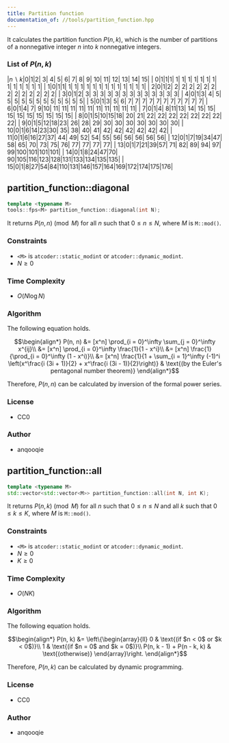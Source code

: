 ```yaml
---
title: Partition function
documentation_of: //tools/partition_function.hpp
---
```


It calculates the partition function $P(n, k)$, which is the number of partitions of a nonnegative integer $n$ into $k$ nonnegative integers.

### List of $P(n, k)$

|$n \backslash k$|$0$|$1$|$2$| $3$| $4$| $5$|  $6$|  $7$|  $8$|  $9$| $10$| $11$| $12$| $13$| $14$| $15$|
|             $0$|$1$|$1$|$1$| $1$| $1$| $1$|  $1$|  $1$|  $1$|  $1$|  $1$|  $1$|  $1$|  $1$|  $1$|  $1$|
|             $1$|$0$|$1$|$1$| $1$| $1$| $1$|  $1$|  $1$|  $1$|  $1$|  $1$|  $1$|  $1$|  $1$|  $1$|  $1$|
|             $2$|$0$|$1$|$2$| $2$| $2$| $2$|  $2$|  $2$|  $2$|  $2$|  $2$|  $2$|  $2$|  $2$|  $2$|  $2$|
|             $3$|$0$|$1$|$2$| $3$| $3$| $3$|  $3$|  $3$|  $3$|  $3$|  $3$|  $3$|  $3$|  $3$|  $3$|  $3$|
|             $4$|$0$|$1$|$3$| $4$| $5$| $5$|  $5$|  $5$|  $5$|  $5$|  $5$|  $5$|  $5$|  $5$|  $5$|  $5$|
|             $5$|$0$|$1$|$3$| $5$| $6$| $7$|  $7$|  $7$|  $7$|  $7$|  $7$|  $7$|  $7$|  $7$|  $7$|  $7$|
|             $6$|$0$|$1$|$4$| $7$| $9$|$10$| $11$| $11$| $11$| $11$| $11$| $11$| $11$| $11$| $11$| $11$|
|             $7$|$0$|$1$|$4$| $8$|$11$|$13$| $14$| $15$| $15$| $15$| $15$| $15$| $15$| $15$| $15$| $15$|
|             $8$|$0$|$1$|$5$|$10$|$15$|$18$| $20$| $21$| $22$| $22$| $22$| $22$| $22$| $22$| $22$| $22$|
|             $9$|$0$|$1$|$5$|$12$|$18$|$23$| $26$| $28$| $29$| $30$| $30$| $30$| $30$| $30$| $30$| $30$|
|            $10$|$0$|$1$|$6$|$14$|$23$|$30$| $35$| $38$| $40$| $41$| $42$| $42$| $42$| $42$| $42$| $42$|
|            $11$|$0$|$1$|$6$|$16$|$27$|$37$| $44$| $49$| $52$| $54$| $55$| $56$| $56$| $56$| $56$| $56$|
|            $12$|$0$|$1$|$7$|$19$|$34$|$47$| $58$| $65$| $70$| $73$| $75$| $76$| $77$| $77$| $77$| $77$|
|            $13$|$0$|$1$|$7$|$21$|$39$|$57$| $71$| $82$| $89$| $94$| $97$| $99$|$100$|$101$|$101$|$101$|
|            $14$|$0$|$1$|$8$|$24$|$47$|$70$| $90$|$105$|$116$|$123$|$128$|$131$|$133$|$134$|$135$|$135$|
|            $15$|$0$|$1$|$8$|$27$|$54$|$84$|$110$|$131$|$146$|$157$|$164$|$169$|$172$|$174$|$175$|$176$|

## partition_function::diagonal
```cpp
template <typename M>
tools::fps<M> partition_function::diagonal(int N);
```

It returns $P(n, n) \pmod{M}$ for all $n$ such that $0 \leq n \leq N$, where $M$ is `M::mod()`.

### Constraints
- `<M>` is `atcoder::static_modint` or `atcoder::dynamic_modint`.
- $N \geq 0$

### Time Complexity
- $O(N \log N)$

### Algorithm
The following equation holds.

$$\begin{align*}
P(n, n) &= [x^n] \prod_{i = 0}^\infty \sum_{j = 0}^\infty x^{ij}\\
&= [x^n] \prod_{i = 0}^\infty \frac{1}{1 - x^i}\\
&= [x^n] \frac{1}{\prod_{i = 0}^\infty (1 - x^i)}\\
&= [x^n] \frac{1}{1 + \sum_{i = 1}^\infty (-1)^i \left(x^\frac{i (3i + 1)}{2} + x^\frac{i (3i - 1)}{2}\right)} & \text{(by the Euler's pentagonal number theorem)}
\end{align*}$$

Therefore, $P(n, n)$ can be calculated by inversion of the formal power series.

### License
- CC0

### Author
- anqooqie

## partition_function::all
```cpp
template <typename M>
std::vector<std::vector<M>> partition_function::all(int N, int K);
```

It returns $P(n, k) \pmod{M}$ for all $n$ such that $0 \leq n \leq N$ and all $k$ such that $0 \leq k \leq K$, where $M$ is `M::mod()`.

### Constraints
- `<M>` is `atcoder::static_modint` or `atcoder::dynamic_modint`.
- $N \geq 0$
- $K \geq 0$

### Time Complexity
- $O(NK)$

### Algorithm
The following equation holds.

$$\begin{align*}
P(n, k) &= \left\{\begin{array}{ll}
0 & \text{(if $n < 0$ or $k < 0$)}\\
1 & \text{(if $n = 0$ and $k = 0$)}\\
P(n, k - 1) + P(n - k, k) & \text{(otherwise)}
\end{array}\right.
\end{align*}$$

Therefore, $P(n, k)$ can be calculated by dynamic programming.

### License
- CC0

### Author
- anqooqie
